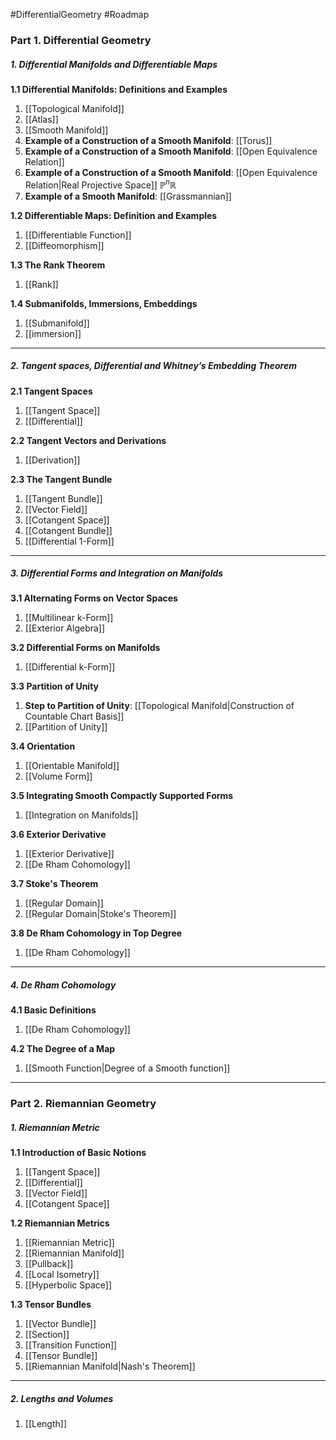 #DifferentialGeometry #Roadmap 

### Part 1. Differential Geometry
##### 1. Differential Manifolds and Differentiable Maps
**1.1 Differential Manifolds: Definitions and Examples**
1. [[Topological Manifold]]
2. [[Atlas]]
3. [[Smooth Manifold]]
4. **Example of a Construction of a Smooth Manifold**: [[Torus]]
5. **Example of a Construction of a Smooth Manifold**: [[Open Equivalence Relation]]
6. **Example of a Construction of a Smooth Manifold**: [[Open Equivalence Relation|Real Projective Space]] $\mathbb{P}^n\mathbb{R}$
7. **Example of a Smooth Manifold**: [[Grassmannian]]

**1.2 Differentiable Maps: Definition and Examples**
1. [[Differentiable Function]]
2. [[Diffeomorphism]]

**1.3 The Rank Theorem**
1. [[Rank]]

**1.4 Submanifolds, Immersions, Embeddings**
1. [[Submanifold]]
2. [[immersion]]
---
##### 2. Tangent spaces, Differential and Whitney’s Embedding Theorem
**2.1 Tangent Spaces**
1. [[Tangent Space]]
2. [[Differential]]

**2.2 Tangent Vectors and Derivations**
1. [[Derivation]]

**2.3 The Tangent Bundle**
1. [[Tangent Bundle]]
2. [[Vector Field]]
3. [[Cotangent Space]]
4. [[Cotangent Bundle]]
5. [[Differential 1-Form]]
---
##### 3. Differential Forms and Integration on Manifolds
**3.1 Alternating Forms on Vector Spaces**
1. [[Multilinear k-Form]]
2. [[Exterior Algebra]]

**3.2 Differential Forms on Manifolds**
1. [[Differential k-Form]]

**3.3 Partition of Unity**
1. **Step to Partition of Unity**: [[Topological Manifold|Construction of Countable Chart Basis]]
2. [[Partition of Unity]]

**3.4 Orientation**
1. [[Orientable Manifold]]
2. [[Volume Form]]

**3.5 Integrating Smooth Compactly Supported Forms**
1. [[Integration on Manifolds]]

**3.6 Exterior Derivative**
1. [[Exterior Derivative]]
2. [[De Rham Cohomology]]

**3.7 Stoke's Theorem**
1. [[Regular Domain]]
2. [[Regular Domain|Stoke's Theorem]]

**3.8 De Rham Cohomology in Top Degree**
1. [[De Rham Cohomology]]
---
##### 4. De Rham Cohomology
**4.1 Basic Definitions**
1. [[De Rham Cohomology]]

**4.2 The Degree of a Map**
1. [[Smooth Function|Degree of a Smooth function]]
---
### Part 2. Riemannian Geometry

##### 1. Riemannian Metric

**1.1 Introduction of Basic Notions**
1. [[Tangent Space]]
6. [[Differential]]
7. [[Vector Field]]
8. [[Cotangent Space]]

**1.2 Riemannian Metrics**
1. [[Riemannian Metric]]
2. [[Riemannian Manifold]]
3. [[Pullback]]
4. [[Local Isometry]]
5. [[Hyperbolic Space]]

**1.3 Tensor Bundles**
1. [[Vector Bundle]]
2. [[Section]]
3. [[Transition Function]]
4. [[Tensor Bundle]]
5. [[Riemannian Manifold|Nash's Theorem]]
---
##### 2. Lengths and Volumes
1. [[Length]]